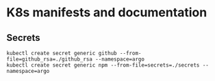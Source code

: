 # K8s manifests and documentation

## Secrets

```
kubectl create secret generic github --from-file=github_rsa=./github_rsa --namespace=argo
kubectl create secret generic npm --from-file=secrets=./secrets --namespace=argo
```
